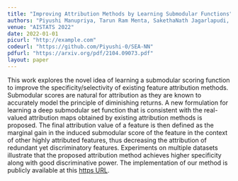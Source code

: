 ```yaml
---
title: "Improving Attribution Methods by Learning Submodular Functions"
authors: "Piyushi Manupriya, Tarun Ram Menta, SakethaNath Jagarlapudi, Vineeth N Balasubramanian"
venue: "AISTATS 2022"
date: 2022-01-01
picurl: "http://example.com"
codeurl: "https://github.com/Piyushi-0/SEA-NN"
pdfurl: "https://arxiv.org/pdf/2104.09073.pdf" 
layout: paper
--- 
```

This work explores the novel idea of learning a submodular scoring function to improve the specificity/selectivity of existing feature attribution methods. Submodular scores are natural for attribution as they are known to accurately model the principle of diminishing returns. A new formulation for learning a deep submodular set function that is consistent with the real-valued attribution maps obtained by existing attribution methods is proposed. The final attribution value of a feature is then defined as the marginal gain in the induced submodular score of the feature in the context of other highly attributed features, thus decreasing the attribution of redundant yet discriminatory features. Experiments on multiple datasets illustrate that the proposed attribution method achieves higher specificity along with good discriminative power. The implementation of our method is publicly available at this [https URL](https://github.com/Piyushi-0/SEA-NN).

